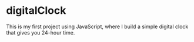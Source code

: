 # digitalClock
This is my first project using JavaScript, where I build a simple digital clock that gives you 24-hour time.
